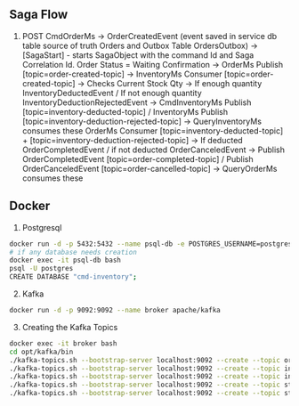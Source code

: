 ## Saga Flow

1. POST CmdOrderMs ->
   OrderCreatedEvent (event saved in service db table source of truth Orders and Outbox Table OrdersOutbox) ->
   [SagaStart] - starts SagaObject with the command Id and Saga Correlation Id. Order Status = Waiting Confirmation ->
   OrderMs Publish [topic=order-created-topic] ->
   InventoryMs Consumer [topic=order-created-topic] ->
   Checks Current Stock Qty ->
   If enough quantity InventoryDeductedEvent / If not enough quantity InventoryDeductionRejectedEvent ->
   CmdInventoryMs Publish [topic=inventory-deducted-topic] / InventoryMs Publish [topic=inventory-deduction-rejected-topic] -> QueryInventoryMs consumes these
   OrderMs Consumer [topic=inventory-deducted-topic] + [topic=inventory-deduction-rejected-topic] ->
   If deducted OrderCompletedEvent / if not deducted OrderCanceledEvent ->
   Publish OrderCompletedEvent [topic=order-completed-topic] / Publish OrderCanceledEvent [topic=order-cancelled-topic] -> QueryOrderMs consumes these

## Docker
1. Postgresql
```bash
docker run -d -p 5432:5432 --name psql-db -e POSTGRES_USERNAME=postgres -e POSTGRES_PASSWORD=postgres postgres
# if any database needs creation
docker exec -it psql-db bash
psql -U postgres
CREATE DATABASE "cmd-inventory";
```

2. Kafka
```bash 
docker run -d -p 9092:9092 --name broker apache/kafka
```

3. Creating the Kafka Topics
```bash
docker exec -it broker bash
cd opt/kafka/bin
./kafka-topics.sh --bootstrap-server localhost:9092 --create --topic order-created-topic
./kafka-topics.sh --bootstrap-server localhost:9092 --create --topic inventory-deducted-topic
./kafka-topics.sh --bootstrap-server localhost:9092 --create --topic inventory-deduction-rejected-topic
./kafka-topics.sh --bootstrap-server localhost:9092 --create --topic stock-created-topic
./kafka-topics.sh --bootstrap-server localhost:9092 --create --topic stock-updated-topic
```